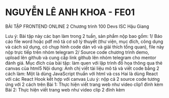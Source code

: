 # NGUYỄN LÊ ANH KHOA - FE01

BÀI TẬP FRONTEND ONLINE 2
Chương trình 100 Devs ISC Hậu Giang

Lưu ý: Bài tập này các bạn làm trong 2 tuần, sản phẩm nộp bao gồm:
1/ Báo cáo file word hoặc pdf mô tả cơ sở lý thuyết (thư viện, mục đích, công dụng và cách sử dụng, có chụp hình code dán vô và giải thích tổng quan), file này nộp trực tiếp trên nhóm telegram
2/ Source code chương trình demo, upload lên github và cung cấp link github lên nhóm telegram cho mentor đánh giá.
Mục đích của bài tập: làm quen với lập trình đồ họa thông qua thẻ canvas của html5
Nội dung:
Anh chị viết tài liệu mô tả và viết code bằng 2 cách làm:
Một là dùng JavaScript thuần với html và css
Hai là dùng React với các React Hook kết hợp với canvas
Lưu ý: nộp cả 2 source code tương ứng với 2 cách trên
Bài 1: Thực hiện viết trang web như video clip1 đính kèm
Bài 2: Thực hiện viết trang web như video clip 2 đính kèm
